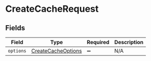 # CreateCacheRequest


## Fields

| Field                                                           | Type                                                            | Required                                                        | Description                                                     |
| --------------------------------------------------------------- | --------------------------------------------------------------- | --------------------------------------------------------------- | --------------------------------------------------------------- |
| `options`                                                       | [CreateCacheOptions](../../models/shared/createcacheoptions.md) | :heavy_minus_sign:                                              | N/A                                                             |
